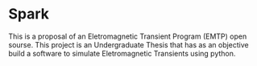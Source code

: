 # Spark

This is a proposal of an Eletromagnetic Transient Program (EMTP) open sourse. This project is an Undergraduate Thesis that has as an objective build a software to simulate Eletromagnetic Transients using python.